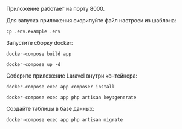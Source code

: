 Приложение работает на порту 8000.

Для запуска приложения скорипуйте файл настроек из шаблона:
	
	cp .env.example .env

Запустите сборку docker:

	docker-compose build app

	docker-compose up -d

Соберите приложение Laravel внутри контейнера:

	docker-compose exec app composer install

	docker-compose exec app php artisan key:generate

Создайте таблицы в базе данных:

	docker-compose exec app php artisan migrate



